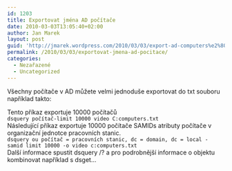 ```yaml
---
id: 1203
title: Exportovat jména AD počítače
date: 2010-03-03T13:05:40+02:00
author: Jan Marek
layout: post
guid: 'http://jmarek.wordpress.com/2010/03/03/export-ad-computers%e2%80%99-names'
permalink: /2010/03/03/exportovat-jmena-ad-pocitace/
categories:
  - Nezařazené
  - Uncategorized
---
```

<div id="msgcns!6E7B9216726D07B8!275" class="bvMsg">
  Všechny počítače v AD můžete velmi jednoduše exportovat do txt souboru například takto:</p> 
  
  <div>
  </div>
  
  <div>
    Tento příkaz exportuje 10000 počítačů
  </div>
  
  <div>
    <code>dsquery počítač-limit 10000 video C:computers.txt</code>
  </div>
  
  <div>
  </div>
  
  <div>
    Následující příkaz exportuje 10000 počítače SAMIDs atributy počítače v organizační jednotce pracovních stanic.
  </div>
  
  <div>
    <code>dsquery ou počítač = pracovních stanic, dc = domain, dc = local - samid limit 10000 -o video c:computers.txt</code>
  </div>
  
  <div>
  </div>
  
  <div>
    Další informace spustit dsquery /? a pro podrobnější informace o objektu kombinovat například s dsget&#8230;
  </div>
</div>

